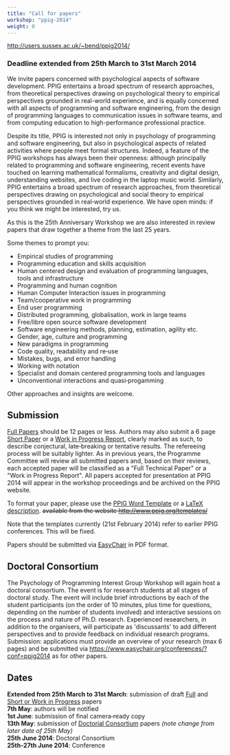 ```yaml
---
title: "Call for papers"
workshop: "ppig-2014"
weight: 0
---
```


http://users.sussex.ac.uk/~bend/ppig2014/

### Deadline extended from 25th March to 31st March 2014

We invite papers concerned with psychological aspects of software development. PPIG entertains a broad spectrum of research approaches, from theoretical perspectives drawing on psychological theory to empirical perspectives grounded in real-world experience, and is equally concerned with all aspects of programming and software engineering, from the design of programming languages to communication issues in software teams, and from computing education to high-performance professional practice.

Despite its title, PPIG is interested not only in psychology of programming and software engineering, but also in psychological aspects of related activities where people meet formal structures. Indeed, a feature of the PPIG workshops has always been their openness: although principally related to programming and software engineering, recent events have touched on learning mathematical formalisms, creativity and digital design, understanding websites, and live coding in the laptop music world. Similarly, PPIG entertains a broad spectrum of research approaches, from theoretical perspectives drawing on psychological and social theory to empirical perspectives grounded in real‐world experience. We have open minds: if you think we might be interested, try us.

As this is the 25th Anniversary Workshop we are also interested in review papers that draw together a theme from the last 25 years.

Some themes to prompt you:

- Empirical studies of programming
- Programming education and skills acquisition
- Human centered design and evaluation of programming languages, tools and infrastructure
- Programming and human cognition
- Human Computer Interaction issues in programming
- Team/cooperative work in programming
- End user programming
- Distributed programming, globalisation, work in large teams
- Free/libre open source software development
- Software engineering methods, planning, estimation, agility etc.
- Gender, age, culture and programming
- New paradigms in programming
- Code quality, readability and re‐use
- Mistakes, bugs, and error handling
- Working with notation
- Specialist and domain centered programming tools and languages
- Unconventional interactions and quasi‐progamming

Other approaches and insights are welcome.

## Submission

<u>Full Papers</u> should be 12 pages or less. Authors may also submit a 6 page <u>Short Paper</u> or a <u>Work in Progress Report</u>, clearly marked as such, to describe conjectural, late‐breaking or tentative results. The refereeing process will be suitably lighter.  As in previous years, the Programme Committee will review all submitted papers and, based on their reviews, each accepted paper will be classified as a "Full Technical Paper" or a "Work in Progress Report".  All papers accepted for presentation at PPIG 2014 will appear in the workshop proceedings and be archived on the PPIG website.

To format your paper, please use the [PPIG Word Template](http://www.sussex.ac.uk/Users/bend/ppig2014/ppig2014.dot) or a [LaTeX description](http://www.sussex.ac.uk/Users/bend/ppig2014/ppig2014.pdf). ~~available from the website http://www.ppig.org/templates/~~

Note that the templates currently (21st February 2014) refer to earlier PPIG conferences.  This will be fixed.

Papers should be submitted via [EasyChair](https://www.easychair.org/conferences/?conf=ppig2014) in PDF format.

## Doctoral Consortium

The Psychology of Programming Interest Group Workshop will again host a doctoral consortium. The event is for research students at all stages of doctoral study. The event will include brief introductions by each of the student participants (on the order of 10 minutes, plus time for questions, depending on the number of students involved) and interactive sessions on the process and nature of Ph.D. research. Experienced researchers, in addition to the organisers, will participate as 'discussants' to add different perspectives and to provide feedback on individual research programs.  Submission: applications must provide an overview of your research (max 6 pages) and be submitted via  https://www.easychair.org/conferences/?conf=ppig2014 as for other papers.


## Dates

__Extended from 25th March to 31st March__: submission of draft <u>Full</u> and <u>Short or Work in Progress</u> papers \
__7th May__: authors will be notified \
__1st June__: submission of final camera‐ready copy \
__13th May__: submission of <u>Doctorial Consortium</u> papers _(note change from later date of 25th May)_ \
__25th June 2014__: Doctoral Consortium \
__25th-27th June 2014__: Conference
